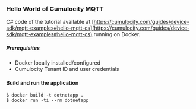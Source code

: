 ### Hello World of Cumulocity MQTT 

C# code of the tutorial available at [https://cumulocity.com/guides/device-sdk/mqtt-examples#hello-mqtt-cs](https://cumulocity.com/guides/device-sdk/mqtt-examples#hello-mqtt-cs) running on Docker.

##### Prerequisites

- Docker locally installed/configured
- Cumulocity Tenant ID and user credentials

#### Build and run the application

```shell
$ docker build -t dotnetapp .
$ docker run -ti --rm dotnetapp
```
